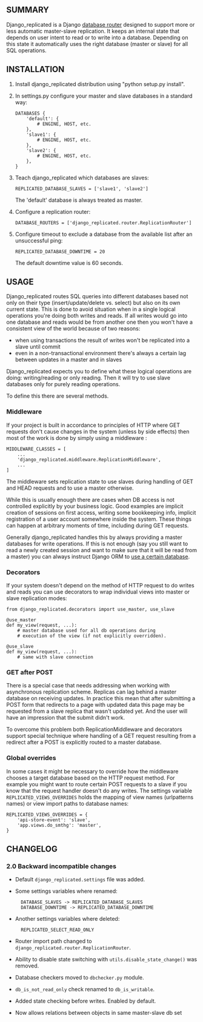 ## SUMMARY

Django_replicated is a Django [database router][1] designed to support more or
less automatic master-slave replication. It keeps an internal state that
depends on user intent to read or to write into a database. Depending on this
state it automatically uses the right database (master or slave) for all
SQL operations.

[1]: http://docs.djangoproject.com/en/dev/topics/db/multi-db/#topics-db-multi-db-routing


## INSTALLATION

1.  Install django_replicated distribution using "python setup.py install".

1.  In settings.py configure your master and slave databases in a standard way:

        DATABASES {
            'default': {
                # ENGINE, HOST, etc.
            },
            'slave1': {
                # ENGINE, HOST, etc.
            },
            'slave2': {
                # ENGINE, HOST, etc.
            },
        }

1.  Teach django_replicated which databases are slaves:

        REPLICATED_DATABASE_SLAVES = ['slave1', 'slave2']

    The 'default' database is always treated as master.

1.  Configure a replication router:

        DATABASE_ROUTERS = ['django_replicated.router.ReplicationRouter']

1.  Configure timeout to exclude a database from the available list after an
    unsuccessful ping:

        REPLICATED_DATABASE_DOWNTIME = 20

    The default downtime value is 60 seconds.


## USAGE

Django_replicated routes SQL queries into different databases based not only on
their type (insert/update/delete vs. select) but also on its own current state.
This is done to avoid situation when in a single logical operations you're
doing both writes and reads. If all writes would go into one database and reads
would be from another one then you won't have a consistent view of the world
because of two reasons:

- when using transactions the result of writes won't be replicated into a slave
  until commit
- even in a non-transactional environment there's always a certain lag between
  updates in a master and in slaves

Django_replicated expects you to define what these logical operations are
doing: writing/reading or only reading. Then it will try to use slave databases
only for purely reading operations.

To define this there are several methods.


### Middleware

If your project is built in accordance to principles of HTTP where GET requests
don't cause changes in the system (unless by side effects) then most of the
work is done by simply using a middleware :

    MIDDLEWARE_CLASSES = [
        ...
        'django_replicated.middleware.ReplicationMiddleware',
        ...
    ]

The middleware sets replication state to use slaves during handling of GET and
HEAD requests and to use a master otherwise.

While this is usually enough there are cases when DB access is not controlled
explicitly by your business logic. Good examples are implicit creation of
sessions on first access, writing some bookkeeping info, implicit registration
of a user account somewhere inside the system. These things can happen at
arbitrary moments of time, including during GET requests.

Generally django_replicated handles this by always providing a master databases
for write operations. If this is not enough (say you still want to read a
newly created session and want to make sure that it will be read from a master)
you can always instruct Django ORM to [use a certain database][2].

[2]: http://docs.djangoproject.com/en/dev/topics/db/multi-db/#manually-selecting-a-database


### Decorators

If your system doesn't depend on the method of HTTP request to do writes and
reads you can use decorators to wrap individual views into master or slave
replication modes:

    from django_replicated.decorators import use_master, use_slave

    @use_master
    def my_view(request, ...):
        # master database used for all db operations during
        # execution of the view (if not explicitly overridden).

    @use_slave
    def my_view(request, ...):
        # same with slave connection


### GET after POST

There is a special case that needs addressing when working with asynchronous
replication scheme. Replicas can lag behind a master database on receiving
updates. In practice this mean that after submitting a POST form that redirects
to a page with updated data this page may be requested from a slave replica
that wasn't updated yet. And the user will have an impression that the submit
didn't work.

To overcome this problem both ReplicationMiddleware and decorators support
special technique where handling of a GET request resulting from a redirect
after a POST is explicitly routed to a master database.


### Global overrides

In some cases it might be necessary to override how the middleware chooses
a target database based on the HTTP request method. For example you might want to
route certain POST requests to a slave if you know that the request handler
doesn't do any writes. The settings variable `REPLICATED_VIEWS_OVERRIDES` holds
the mapping of view names (urlpatterns names) or view import paths to database
names:

    REPLICATED_VIEWS_OVERRIDES = {
        'api-store-event': 'slave',
        'app.views.do_smthg': 'master',
    }


## CHANGELOG

### 2.0 Backward incompatible changes
* Default `django_replicated.settings` file was added.
* Some settings variables where renamed:

        DATABASE_SLAVES -> REPLICATED_DATABASE_SLAVES
        DATABASE_DOWNTIME -> REPLICATED_DATABASE_DOWNTIME
* Another settings variables where deleted:

        REPLICATED_SELECT_READ_ONLY
* Router import path changed to `django_replicated.router.ReplicationRouter`.
* Ability to disable state switching with `utils.disable_state_change()` was removed.
* Database checkers moved to `dbchecker.py` module.
* `db_is_not_read_only` check renamed to `db_is_writable`.
* Added state checking before writes. Enabled by default.
* Now allows relations between objects in same master-slave db set
